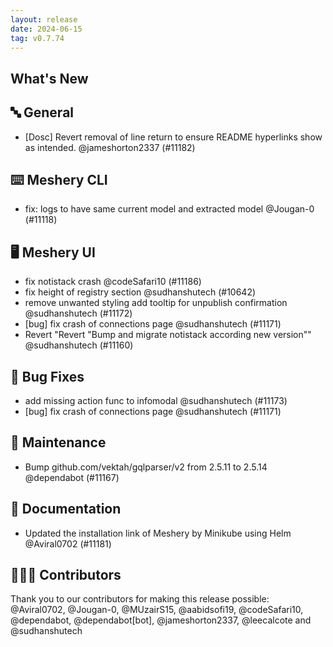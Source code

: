 ```yaml
---
layout: release
date: 2024-06-15
tag: v0.7.74
---
```


## What's New

## 🔤 General

- [Dosc] Revert removal of line return to ensure README hyperlinks show as intended. @jameshorton2337 (#11182)

## ⌨️ Meshery CLI

- fix: logs to have same current model and extracted model @Jougan-0 (#11118)

## 🖥 Meshery UI

- fix notistack crash @codeSafari10 (#11186)
- fix height of registry section @sudhanshutech (#10642)
- remove unwanted styling add tooltip for unpublish confirmation @sudhanshutech (#11172)
- [bug] fix crash of connections page @sudhanshutech (#11171)
- Revert "Revert "Bump and migrate notistack according new version"" @sudhanshutech (#11160)

## 🐛 Bug Fixes

- add missing action func to infomodal @sudhanshutech (#11173)
- [bug] fix crash of connections page @sudhanshutech (#11171)

## 🧰 Maintenance

- Bump github.com/vektah/gqlparser/v2 from 2.5.11 to 2.5.14 @dependabot (#11167)

## 📖 Documentation

- Updated the installation link of Meshery by Minikube using Helm @Aviral0702 (#11181)

## 👨🏽‍💻 Contributors

Thank you to our contributors for making this release possible:
@Aviral0702, @Jougan-0, @MUzairS15, @aabidsofi19, @codeSafari10, @dependabot, @dependabot[bot], @jameshorton2337, @leecalcote and @sudhanshutech
